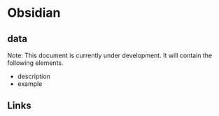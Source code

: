 # Obsidian

## data

Note: This document is currently under development. It will contain the following elements.

- description
- example

## Links
